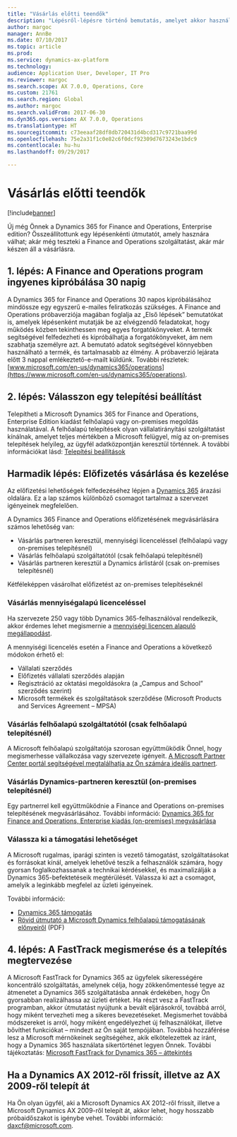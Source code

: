 ```yaml
---
title: "Vásárlás előtti teendők"
description: "Lépésről-lépésre történő bemutatás, amelyet akkor használhat, ha a Dynamics 365 for Finance and Operations, Enterprise edition megvásárlását tervezi."
author: margoc
manager: AnnBe
ms.date: 07/10/2017
ms.topic: article
ms.prod: 
ms.service: dynamics-ax-platform
ms.technology: 
audience: Application User, Developer, IT Pro
ms.reviewer: margoc
ms.search.scope: AX 7.0.0, Operations, Core
ms.custom: 21761
ms.search.region: Global
ms.author: margoc
ms.search.validFrom: 2017-06-30
ms.dyn365.ops.version: AX 7.0.0, Operations
ms.translationtype: HT
ms.sourcegitcommit: c73eeaaf28df8db720431d4bcd317c9721baa99d
ms.openlocfilehash: 75e2a31f1c0e82c6f0dcf92309d7673243e1bdc9
ms.contentlocale: hu-hu
ms.lasthandoff: 09/29/2017

---
```


# <a name="before-you-buy"></a>Vásárlás előtti teendők 

[!include[banner](../includes/banner.md)]

Új még Önnek a Dynamics 365 for Finance and Operations, Enterprise edition? Összeállítottunk egy lépésenkénti útmutatót, amely hasznára válhat; akár még teszteki a Finance and Operations szolgáltatást, akár már készen áll a vásárlásra.

## <a name="step-one--try-out-finance-and-operations-free-for-30-days"></a>1. lépés: A Finance and Operations program ingyenes kipróbálása 30 napig
A Dynamics 365 for Finance and Operations 30 napos kipróbálásához mindössze egy egyszerű e-mailes feliratkozás szükséges. A Finance and Operations próbaverziója magában foglalja az „Első lépések” bemutatókat is, amelyek lépésenként mutatják be az elvégzendő feladatokat, hogy működés közben tekinthessen meg egyes forgatókönyveket. A termék segítségével felfedezheti és kipróbálhatja a forgatókönyveket, ám nem szabhatja személyre azt. A bemutató adatok segítségével könnyebben használható a termék, és tartalmasabb az élmény. A próbaverzió lejárata előtt 3 nappal emlékeztető-e-mailt küldünk. További részletek: [www.microsoft.com/en-us/dynamics365/operations](https://www.microsoft.com/en-us/dynamics365/operations).

## <a name="step-two-choose-a-deployment-option"></a>2. lépés: Válasszon egy telepítési beállítást
Telepítheti a Microsoft Dynamics 365 for Finance and Operations, Enterprise Edition kiadást felhőalapú vagy on-premises megoldás használatával. A felhőalapú telepítések olyan vállalatirányítási szolgáltatást kínálnak, amelyet teljes mértékben a Microsoft felügyel, míg az on-premises telepítések helyileg, az ügyfél adatközpontján keresztül történnek.
A további információkat lásd: [Telepítési beállítások](../../dev-itpro/deployment/choose-deployment-type.md) 

## <a name="step-three-buy-and-manage-a-subscription"></a>Harmadik lépés: Előfizetés vásárlása és kezelése
Az előfizetési lehetőségek felfedezéséhez lépjen a [Dynamics 365](https://www.microsoft.com/en-us/dynamics365/pricing) árazási oldalára. Ez a lap számos különböző csomagot tartalmaz a szervezet igényeinek megfelelően.

A Dynamics 365 Finance and Operations előfizetésének megvásárlására számos lehetőség van:
- Vásárlás partneren keresztül, mennyiségi licenceléssel (felhőalapú vagy on-premises telepítésnél)
- Vásárlás felhőalapú szolgáltatótól (csak felhőalapú telepítésnél)
- Vásárlás partneren keresztül a Dynamics árlistáról (csak on-premises telepítésnél)

Kétféleképpen vásárolhat előfizetést az on-premises telepítéseknél

### <a name="buy-through-volume-licensing"></a>Vásárlás mennyiségalapú licenceléssel
Ha szervezete 250 vagy több Dynamics 365-felhasználóval rendelkezik, akkor érdemes lehet megismernie a [mennyiségi licencen alapuló megállapodást](https://www.microsoft.com/en-us/licensing/how-to-buy/how-to-buy.aspx). 

A mennyiségi licencelés esetén a Finance and Operations a következő módokon érhető el:
- Vállalati szerződés
- Előfizetés vállalati szerződés alapján
- Regisztráció az oktatási megoldásokra (a „Campus and School” szerződés szerint)
- Microsoft termékek és szolgáltatások szerződése (Microsoft Products and Services Agreement – MPSA)

### <a name="buy-through-a-cloud-solution-provider-cloud-only"></a>Vásárlás felhőalapú szolgáltatótól (csak felhőalapú telepítésnél)
A Microsoft felhőalapú szolgáltatója szorosan együttműködik Önnel, hogy megismerhesse vállalkozása vagy szervezete igényeit. [A Microsoft Partner Center portál segítségével megtalálhatja az Ön számára ideális partnert](https://partnercenter.microsoft.com/en-us/partner/home). 

### <a name="buy-through-a-dynamics-partner-on-premises"></a>Vásárlás Dynamics-partneren keresztül (on-premises telepítésnél)
Egy partnerrel kell együttműködnie a Finance and Operations on-premises telepítésének megvásárlásához. További információ: [Dynamics 365 for Finance and Operations, Enterprise kiadás (on-premises) megvásárlása](purchase-on-premises.md)

### <a name="choose-your-support-option"></a>Válassza ki a támogatási lehetőséget
A Microsoft rugalmas, iparági szinten is vezető támogatást, szolgáltatásokat és forrásokat kínál, amelyek lehetővé teszik a felhasználók számára, hogy gyorsan foglalkozhassanak a technikai kérdésekkel, és maximalizálják a Dynamics 365-befektetéseik megtérülését. Válassza ki azt a csomagot, amelyik a leginkább megfelel az üzleti igényeinek. 

További információ: 
- [Dynamics 365 támogatás](https://www.microsoft.com/en-us/dynamics365/support)
- [Rövid útmutató a Microsoft Dynamics felhőalapú támogatásának előnyeiről](http://go.microsoft.com/fwlink/?LinkId=530335) (PDF)

## <a name="step-four-learn-about-fasttrack-and-plan-your-deployment"></a>4. lépés: A FastTrack megismerése és a telepítés megtervezése
A Microsoft FastTrack for Dynamics 365 az ügyfelek sikerességére koncentráló szolgáltatás, amelynek célja, hogy zökkenőmentessé tegye az átmenetet a Dynamics 365 szolgáltatásba annak érdekében, hogy Ön gyorsabban realizálhassa az üzleti értéket. Ha részt vesz a FastTrack programban, akkor útmutatást nyújtunk a bevált eljárásokról, továbbá arról, hogy miként tervezheti meg a sikeres bevezetéseket. Megismerhet továbbá módszereket is arról, hogy miként engedélyezhet új felhasználókat, illetve bővíthet funkciókat – mindezt az Ön saját tempójában. Továbbá hozzáférése lesz a Microsoft mérnökeinek segítségéhez, akik elkötelezettek az iránt, hogy a Dynamics 365 használata sikertörténet legyen Önnek. További tájékoztatás: [Microsoft FastTrack for Dynamics 365 – áttekintés](fasttrack-dynamics-365-overview.md) 

## <a name="if-you-are-upgrading-from-dynamics-ax-2012-or-migrating-from-ax-2009"></a>Ha a Dynamics AX 2012-ről frissít, illetve az AX 2009-ről telepít át
Ha Ön olyan ügyfél, aki a Microsoft Dynamics AX 2012-ről frissít, illetve a Microsoft Dynamics AX 2009-ről telepít át, akkor lehet, hogy hosszabb próbaidőszakot is igénybe vehet. További információ: <daxcf@microsoft.com>. 


